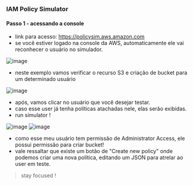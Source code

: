 ### IAM Policy Simulator

#### Passo 1 - acessando a console
- link para acesso: https://policysim.aws.amazon.com
- se você estiver logado na console da AWS, automaticamente ele vai reconhecer o usuário no simulador.

![image](https://github.com/user-attachments/assets/03225f9e-4ddc-4980-9f3b-6c19f9acbe25)

- neste exemplo vamos verificar o recurso S3 e criação de bucket para um determinado usuário

![image](https://github.com/user-attachments/assets/9332760f-a239-4d2f-89c0-e37f755084ca)

- após, vamos clicar no usuário que você desejar testar.
- caso esse user já tenha políticas atachadas nele, elas serão exibidas.
- run simulator !

![image](https://github.com/user-attachments/assets/89f99a08-9cb7-4ac9-9827-55d2a47e6c65)
![image](https://github.com/user-attachments/assets/b794e641-d63f-428f-a75a-d37735ba4118)

- como esse meu usuário tem permissão de Administrator Access, ele possui permissão para criar bucket!
- vale ressaltar que existe um botão de "Create new policy" onde podemos criar uma nova política, editando um JSON para atrelar ao user em teste. 

> stay focused !

  
